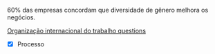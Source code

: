 60% das empresas concordam que diversidade de gênero melhora os negócios.

[Organização internacional do trabalho questions](Organiza%C3%A7%C3%A3o%20internacional%20do%20trabalho%20questions.md)

- [x] Processo